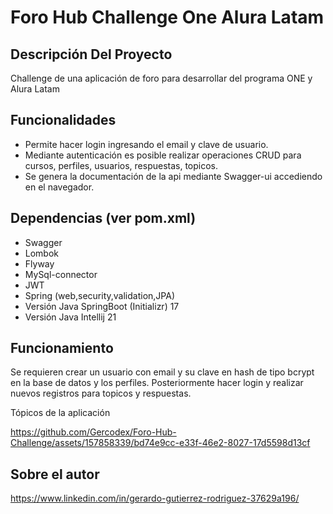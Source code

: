 # Foro Hub Challenge One Alura Latam

## Descripción Del Proyecto

Challenge de una aplicación de foro para desarrollar del programa ONE y Alura Latam

## Funcionalidades

* Permite hacer login ingresando el email y clave de usuario.
* Mediante autenticación es posible realizar operaciones CRUD para cursos, perfiles, usuarios, respuestas, topicos.
* Se genera la documentación de la api mediante Swagger-ui accediendo en el navegador.

## Dependencias (ver pom.xml)

* Swagger
* Lombok
* Flyway
* MySql-connector
* JWT
* Spring (web,security,validation,JPA)
* Versión Java SpringBoot (Initializr) 17
* Versión Java Intellij 21

## Funcionamiento

Se requieren crear un usuario con email y su clave en hash de tipo bcrypt en la base de datos y los perfiles.
Posteriormente hacer login y realizar nuevos registros para topicos y respuestas.

Tópicos de la aplicación

https://github.com/Gercodex/Foro-Hub-Challenge/assets/157858339/bd74e9cc-e33f-46e2-8027-17d5598d13cf


## Sobre el autor

https://www.linkedin.com/in/gerardo-gutierrez-rodriguez-37629a196/

